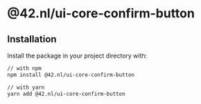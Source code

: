 # @42.nl/ui-core-confirm-button

## Installation

Install the package in your project directory with:

```sh
// with npm
npm install @42.nl/ui-core-confirm-button

// with yarn
yarn add @42.nl/ui-core-confirm-button
```
